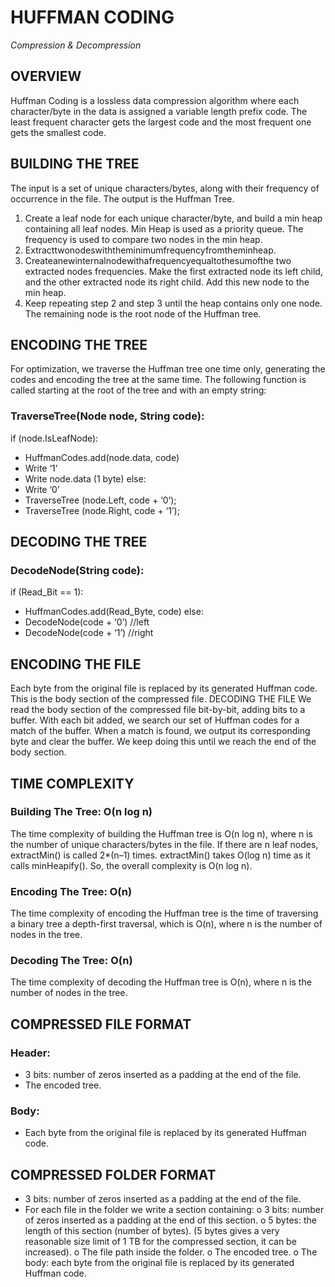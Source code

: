 # **HUFFMAN CODING**
*Compression & Decompression*

## OVERVIEW

Huffman Coding is a lossless data compression algorithm where each character/byte in the data is assigned a variable length prefix code. The least frequent character gets the largest code and the most frequent one gets the smallest code.

## BUILDING THE TREE

The input is a set of unique characters/bytes, along with their frequency of occurrence in the file. The output is the Huffman Tree.
1. Create a leaf node for each unique character/byte, and build a min heap containing all leaf nodes.
Min Heap is used as a priority queue. The frequency is used to compare two nodes in the min heap.
2. Extracttwonodeswiththeminimumfrequencyfromtheminheap.
3. Createanewinternalnodewithafrequencyequaltothesumofthe two extracted nodes frequencies. Make the first extracted node its left child, and the other extracted node its right child. Add this new node to the min heap.
4. Keep repeating step 2 and step 3 until the heap contains only one node. The remaining node is the root node of the Huffman tree.
   
## ENCODING THE TREE

For optimization, we traverse the Huffman tree one time only, generating the codes and encoding the tree at the same time. The following function is called starting at the root of the tree and with an empty string:

### TraverseTree(Node node, String code): 
if (node.IsLeafNode):
- HuffmanCodes.add(node.data, code)
- Write ‘1’
- Write node.data (1 byte)
else:
- Write ‘0’
- TraverseTree (node.Left, code + ‘0’);
- TraverseTree (node.Right, code + ‘1’);

## DECODING THE TREE

### DecodeNode(String code): 
if (Read_Bit == 1):
- HuffmanCodes.add(Read_Byte, code) else:
- DecodeNode(code + ‘0’) //left
- DecodeNode(code + ‘1’) //right
  
## ENCODING THE FILE

Each byte from the original file is replaced by its generated Huffman code. This is the body section of the compressed file.
DECODING THE FILE
We read the body section of the compressed file bit-by-bit, adding bits to a buffer. With each bit added, we search our set of Huffman codes for a match of the buffer. When a match is found, we output its corresponding byte and clear the buffer. We keep doing this until we reach the end of the body section.

## TIME COMPLEXITY

### Building The Tree: O(n log n)

The time complexity of building the Huffman tree is O(n log n), where n is the number of unique characters/bytes in the file. If there are n leaf nodes, extractMin() is called 2*(n–1) times. extractMin() takes O(log n) time as it calls minHeapify(). So, the overall complexity is O(n log n).

### Encoding The Tree: O(n)

The time complexity of encoding the Huffman tree is the time of traversing a binary tree a depth-first traversal, which is O(n), where n is the number of nodes in the tree.

### Decoding The Tree: O(n)

The time complexity of decoding the Huffman tree is O(n), where n is the number of nodes in the tree.
   
## COMPRESSED FILE FORMAT

### Header:
- 3 bits: number of zeros inserted as a padding at the end of the file.
- The encoded tree.

### Body:
- Each byte from the original file is replaced by its generated Huffman code.

## COMPRESSED FOLDER FORMAT

- 3 bits: number of zeros inserted as a padding at the end of the file.
- For each file in the folder we write a section containing:
o 3 bits: number of zeros inserted as a padding at the end of this section.
o 5 bytes: the length of this section (number of bytes).
(5 bytes gives a very reasonable size limit of 1 TB for the compressed section, it can be increased).
o The file path inside the folder.
o The encoded tree.
o The body: each byte from the original file is replaced by its
generated Huffman code.
